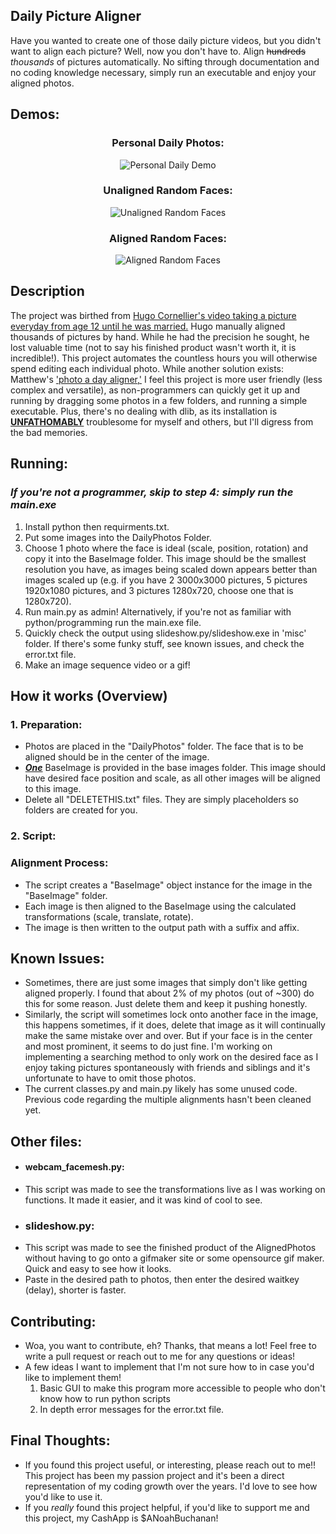 
## Daily Picture Aligner
Have you wanted to create one of those daily picture videos, but you didn't want to align each picture? Well, now you don't have to. Align ~~hundreds~~ _thousands_ of pictures automatically. No sifting through documentation and no coding knowledge necessary, simply run an executable and enjoy your aligned photos.

## Demos: 
 
<div align=center>
  
### Personal Daily Photos:
![Personal Daily Demo](https://github.com/Noah6544/Daily-Picture-Aligner/blob/master/Demos/RecentDailyGif.gif)

### Unaligned Random Faces:
![Unaligned Random Faces](https://github.com/Noah6544/Daily-Picture-Aligner/blob/master/Demos/UnalignedRandomFaces.gif)


### Aligned Random Faces: 
![Aligned Random Faces](https://github.com/Noah6544/Daily-Picture-Aligner/blob/master/Demos/AlignedRandomFaces.gif)

</div>

## Description
The project was birthed from [Hugo Cornellier's video taking a picture everyday from age 12 until he was married.](https://www.youtube.com/watch?v=65nfbW-27ps) Hugo manually aligned thousands of pictures by hand. While he had the precision he sought, he lost  valuable time (not to say his finished product wasn't worth it, it is incredible!). This project automates the countless hours you will otherwise spend editing each individual photo. While another solution exists: Matthew's <a href="https://github.com/matthewearl/photo-a-day-aligner">'photo a day aligner,'</a> I feel this project is more user friendly (less complex and versatile), as non-programmers can quickly get it up and running by dragging some photos in a few folders, and running a simple executable. Plus, there's no dealing with dlib, as its installation is <ins>**UNFATHOMABLY**</ins> troublesome for myself and others, but I'll digress from the bad memories.

## Running:
### *If you're not a programmer, skip to step 4: simply run the main.exe*
1. Install python then requirments.txt.
2. Put some images into the DailyPhotos Folder.
3. Choose 1 photo where the face is ideal (scale, position, rotation) and copy it into the BaseImage folder. This image should be the smallest resolution you have, as images being scaled down appears better than images scaled up (e.g. if you have 2 3000x3000 pictures, 5 pictures 1920x1080 pictures, and 3 pictures 1280x720, choose one that is 1280x720).
4. Run main.py as admin! Alternatively, if you're not as familiar with python/programming run the main.exe file.
5. Quickly check the output using slideshow.py/slideshow.exe in 'misc' folder. If there's some funky stuff, see known issues, and check the error.txt file.
6. Make an image sequence video or a gif!

## How it works (Overview)

### 1. Preparation: 
  - Photos are placed in the "DailyPhotos" folder. The face that is to be aligned should be in the center of the image.
  - ***<ins>One</ins>*** BaseImage is provided in the base images folder. This image should have desired face position and scale, as all other images will be aligned to this image.
  - Delete all "DELETETHIS.txt" files. They are simply placeholders so folders are created for you.

### 2. Script:
   ### Alignment Process:
  - The script creates a "BaseImage" object instance for the image in the "BaseImage" folder.   
  - Each image is then aligned to the BaseImage using the calculated transformations (scale, translate, rotate).
  - The image is then written to the output path with a suffix and affix. 


## Known Issues:
- Sometimes, there are just some images that simply don't like getting aligned properly. I found that about 2% of my photos (out of ~300) do  this for some reason. Just delete them and keep it pushing honestly.
- Similarly, the script will sometimes lock onto another face in the image, this happens sometimes, if it does, delete that image as it will continually make the same mistake over and over. But if your face is in the center and most prominent, it seems to do just fine. I'm working on implementing a searching method to only work on the desired face as I enjoy taking pictures spontaneously with friends and siblings and it's unfortunate to have to omit those photos.
- The current classes.py and main.py likely has some unused code. Previous code regarding the multiple alignments hasn't been cleaned yet.

  
## Other files:
- #### webcam_facemesh.py:
- This script was made to see the transformations live as I was working on functions. It made it easier, and it was kind of cool to see.
- ### slideshow.py:
- This script was made to see the finished product of the AlignedPhotos without having to go onto a gifmaker site or some opensource gif maker. Quick and easy to see how it looks.
- Paste in the desired path to photos, then enter the desired waitkey (delay), shorter is faster.

## Contributing:
- Woa, you want to contribute, eh? Thanks, that means a lot! Feel free to write a pull request or reach out to me for any questions or ideas!
- A few ideas I want to implement that I'm not sure how to in case you'd like to implement them!
   1. Basic GUI to make this program more accessible to people who don't know how to run python scripts
   2. In depth error messages for the error.txt file.
  
## Final Thoughts:
- If you found this project useful, or interesting, please reach out to me!! This project has been my passion project and it's been a direct representation of my coding growth over the years. I'd love to see how you'd like to use it.
- If you *really* found this project helpful, if you'd like to support me and this project, my CashApp is $ANoahBuchanan!